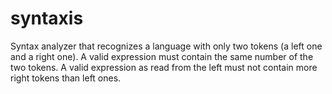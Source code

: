 # syntaxis
Syntax analyzer that recognizes a language with only two tokens (a left one and a right one). A valid expression must contain the same number of the two tokens. A valid expression as read from the left must not contain more right tokens than left ones.
